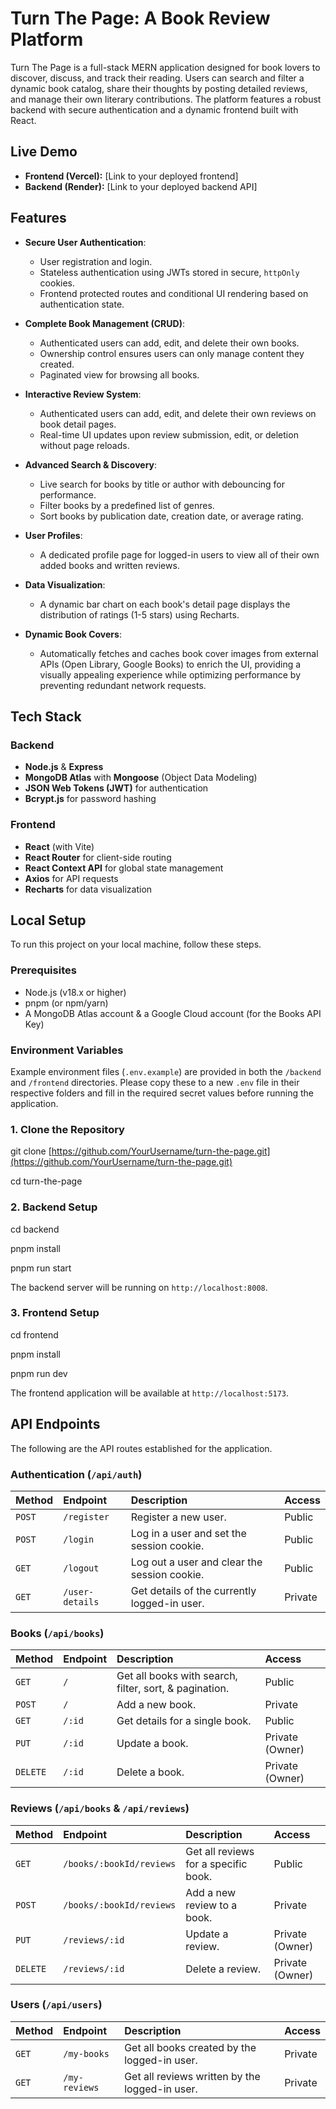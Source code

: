 # Turn The Page: A Book Review Platform

Turn The Page is a full-stack MERN application designed for book lovers to discover, discuss, and track their reading. Users can search and filter a dynamic book catalog, share their thoughts by posting detailed reviews, and manage their own literary contributions. The platform features a robust backend with secure authentication and a dynamic frontend built with React.

## Live Demo

- **Frontend (Vercel):** [Link to your deployed frontend]
- **Backend (Render):** [Link to your deployed backend API]

## Features

- **Secure User Authentication**:

  - User registration and login.
  - Stateless authentication using JWTs stored in secure, `httpOnly` cookies.
  - Frontend protected routes and conditional UI rendering based on authentication state.

- **Complete Book Management (CRUD)**:

  - Authenticated users can add, edit, and delete their own books.
  - Ownership control ensures users can only manage content they created.
  - Paginated view for browsing all books.

- **Interactive Review System**:

  - Authenticated users can add, edit, and delete their own reviews on book detail pages.
  - Real-time UI updates upon review submission, edit, or deletion without page reloads.

- **Advanced Search & Discovery**:

  - Live search for books by title or author with debouncing for performance.
  - Filter books by a predefined list of genres.
  - Sort books by publication date, creation date, or average rating.

- **User Profiles**:

  - A dedicated profile page for logged-in users to view all of their own added books and written reviews.

- **Data Visualization**:

  - A dynamic bar chart on each book's detail page displays the distribution of ratings (1-5 stars) using Recharts.

- **Dynamic Book Covers**:
  - Automatically fetches and caches book cover images from external APIs (Open Library, Google Books) to enrich the UI, providing a visually appealing experience while optimizing performance by preventing redundant network requests.

## Tech Stack

### Backend

- **Node.js** & **Express**
- **MongoDB Atlas** with **Mongoose** (Object Data Modeling)
- **JSON Web Tokens (JWT)** for authentication
- **Bcrypt.js** for password hashing

### Frontend

- **React** (with Vite)
- **React Router** for client-side routing
- **React Context API** for global state management
- **Axios** for API requests
- **Recharts** for data visualization

## Local Setup

To run this project on your local machine, follow these steps.

### Prerequisites

- Node.js (v18.x or higher)
- pnpm (or npm/yarn)
- A MongoDB Atlas account & a Google Cloud account (for the Books API Key)

### Environment Variables

Example environment files (`.env.example`) are provided in both the `/backend` and `/frontend` directories. Please copy these to a new `.env` file in their respective folders and fill in the required secret values before running the application.

### 1. Clone the Repository

git clone [https://github.com/YourUsername/turn-the-page.git](https://github.com/YourUsername/turn-the-page.git)

cd turn-the-page

### 2. Backend Setup
cd backend

pnpm install

pnpm run start

The backend server will be running on `http://localhost:8008`.

### 3. Frontend Setup
cd frontend

pnpm install

pnpm run dev

The frontend application will be available at `http://localhost:5173`.

## API Endpoints

The following are the API routes established for the application.

### Authentication (`/api/auth`)

| Method | Endpoint        | Description                                  | Access  |
| :----- | :-------------- | :------------------------------------------- | :------ |
| `POST` | `/register`     | Register a new user.                         | Public  |
| `POST` | `/login`        | Log in a user and set the session cookie.    | Public  |
| `GET`  | `/logout`       | Log out a user and clear the session cookie. | Public  |
| `GET`  | `/user-details` | Get details of the currently logged-in user. | Private |

### Books (`/api/books`)

| Method   | Endpoint | Description                                            | Access          |
| :------- | :------- | :----------------------------------------------------- | :-------------- |
| `GET`    | `/`      | Get all books with search, filter, sort, & pagination. | Public          |
| `POST`   | `/`      | Add a new book.                                        | Private         |
| `GET`    | `/:id`   | Get details for a single book.                         | Public          |
| `PUT`    | `/:id`   | Update a book.                                         | Private (Owner) |
| `DELETE` | `/:id`   | Delete a book.                                         | Private (Owner) |

### Reviews (`/api/books` & `/api/reviews`)

| Method   | Endpoint                 | Description                          | Access          |
| :------- | :----------------------- | :----------------------------------- | :-------------- |
| `GET`    | `/books/:bookId/reviews` | Get all reviews for a specific book. | Public          |
| `POST`   | `/books/:bookId/reviews` | Add a new review to a book.          | Private         |
| `PUT`    | `/reviews/:id`           | Update a review.                     | Private (Owner) |
| `DELETE` | `/reviews/:id`           | Delete a review.                     | Private (Owner) |

### Users (`/api/users`)

| Method | Endpoint      | Description                                    | Access  |
| :----- | :------------ | :--------------------------------------------- | :------ |
| `GET`  | `/my-books`   | Get all books created by the logged-in user.   | Private |
| `GET`  | `/my-reviews` | Get all reviews written by the logged-in user. | Private |
